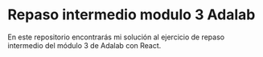 # Repaso intermedio modulo 3 Adalab

En este repositorio encontrarás mi solución al ejercicio de repaso intermedio del módulo 3 de Adalab con React.
